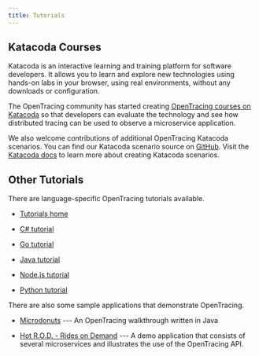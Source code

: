 ```yaml
---
title: Tutorials
---
```


## Katacoda Courses

Katacoda is an  interactive learning and training platform for software developers.  It allows you to learn and explore new technologies using hands-on labs in your browser, using real environments, without any downloads or configuration.

The OpenTracing community has started creating [OpenTracing courses on Katacoda](https://www.katacoda.com/courses/opentracing) so that developers can evaluate the technology and see how distributed tracing can be used to observe a microservice application.

We also welcome contributions of additional OpenTracing Katacoda scenarios.  You can find our Katacoda scenario source on [GitHub](https://github.com/katacoda-scenarios/opentracing-scenarios).  Visit the [Katacoda docs](https://www.katacoda.com/docs) to learn more about creating Katacoda scenarios.

## Other Tutorials

There are language-specific OpenTracing tutorials available.

* [Tutorials home](https://github.com/yurishkuro/opentracing-tutorial)

* [C# tutorial](https://github.com/yurishkuro/opentracing-tutorial/tree/master/csharp)

* [Go tutorial](https://github.com/yurishkuro/opentracing-tutorial/tree/master/go)

* [Java tutorial](https://github.com/yurishkuro/opentracing-tutorial/tree/master/java)

* [Node.js tutorial](https://github.com/yurishkuro/opentracing-tutorial/tree/master/nodejs)

* [Python tutorial](https://github.com/yurishkuro/opentracing-tutorial/tree/master/python)

There are also some sample applications that demonstrate OpenTracing.

* [Microdonuts](https://github.com/opentracing-contrib/java-opentracing-walkthrough) --- An OpenTracing walkthrough written in Java

* [Hot R.O.D. - Rides on Demand](https://github.com/jaegertracing/jaeger/tree/master/examples/hotrod) --- A demo application that consists of several microservices and illustrates the use of the OpenTracing API.
